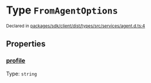 # Type `FromAgentOptions`
<sub>Declared in [packages/sdk/client/dist/types/src/services/agent.d.ts:4]()</sub>





## Properties
### [profile]()
Type: <code>string</code>
